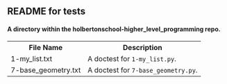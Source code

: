 <!DOCTYPE html>
<html>
<body>
<h2>README for tests</h2>
<h4>A directory within the holbertonschool-higher_level_programming repo.</h4>

<table style="width:100%">
<tr>
<th>File Name</th>
<th>Description</th>
</tr>
<tr>
<td>1-my_list.txt</td>
<td>A doctest for <code>1-my_list.py</code>.</td>
</tr>
<tr>
<td>7-base_geometry.txt</td>
<td>A doctest for <code>7-base_geometry.py</code>.</td>
</tr>
</table>

</body>
</html>

